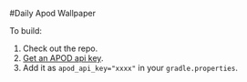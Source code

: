 #Daily Apod Wallpaper

To build:
1. Check out the repo.
2. [Get an APOD api key](https://api.nasa.gov/index.html#apply-for-an-api-key).
3. Add it as `apod_api_key="xxxx"` in your `gradle.properties`.